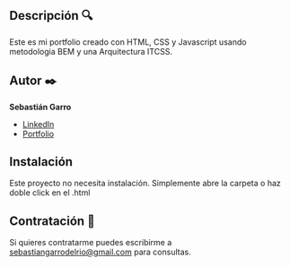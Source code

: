 ## Descripción :mag:

Este es mi portfolio creado con HTML, CSS y Javascript usando metodologia BEM y una Arquitectura ITCSS.

## Autor :black_nib:

**Sebastián Garro**

* [LinkedIn](www.linkedin.com/in/sebastián-garro)
* [Portfolio]([url](https://portfolio-kohl-six-50.vercel.app/))

## Instalación
Este proyecto no necesita instalación. Simplemente abre la carpeta o haz doble click en el .html

## Contratación :wave:
Si quieres contratarme puedes escribirme a sebastiangarrodelrio@gmail.com para consultas.
